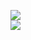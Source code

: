 [![](https://img.shields.io/badge/Made%20With-Github%20Spray-lightgrey.svg?style=for-the-badge&logo=github)](https://github.com/Annihil/github-spray#3330)  
[![](https://i.imgur.com/2DrTn0Z.gif)](https://github.com/Annihil/github-spray)